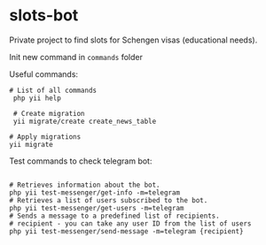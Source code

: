 # slots-bot
Private project to find slots for Schengen visas (educational needs).

Init new command in `commands` folder

Useful commands:
```shell
# List of all commands
 php yii help
 
 # Create migration
 yii migrate/create create_news_table
 
# Apply migrations
yii migrate

```

Test commands to check telegram bot:
```shell

# Retrieves information about the bot.
php yii test-messenger/get-info -m=telegram
# Retrieves a list of users subscribed to the bot.
php yii test-messenger/get-users -m=telegram
# Sends a message to a predefined list of recipients.
# recipient - you can take any user ID from the list of users
php yii test-messenger/send-message -m=telegram {recipient}
```
